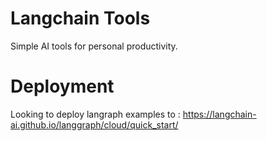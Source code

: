 # Langchain Tools

Simple AI tools for personal productivity.



# Deployment

Looking to deploy langraph examples to :
https://langchain-ai.github.io/langgraph/cloud/quick_start/
